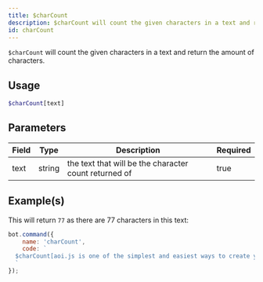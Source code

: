```yaml
---
title: $charCount
description: $charCount will count the given characters in a text and return the amount of characters.
id: charCount
---
```


`$charCount` will count the given characters in a text and return the amount of characters.

## Usage

```php
$charCount[text]
```

## Parameters

| Field | Type   | Description                                           | Required |
|-------|--------|-------------------------------------------------------|----------|
| text  | string | the text that will be the character count returned of | true     |

## Example(s)

This will return `77` as there are 77 characters in this text:

```javascript
bot.command({
    name: 'charCount',
    code: `
  $charCount[aoi.js is one of the simplest and easiest ways to create your own Discord Bot]
  `
});
```
